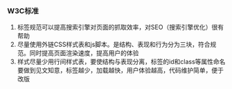 ### W3C标准

1. 标签规范可以提高搜索引擎对页面的抓取效率，对SEO（搜索引擎优化）很有帮助
2. 尽量使用外链CSS样式表和js脚本。是结构、表现和行为分为三块，符合规范。同时提高页面渲染速度，提高用户的体验
3. 样式尽量少用行间样式表，要使结构与表现分离，标签的id和class等属性命名要做到见文知意，标签越少，加载越快，用户体验越高，代码维护简单，便于改版